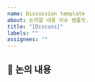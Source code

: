 ```yaml
---
name: Discussion template
about: 논의할 내용 이슈 템플릿.
title: "[Discuss]"
labels: ""
assignees: ""
---
```


## 💬 논의 내용
